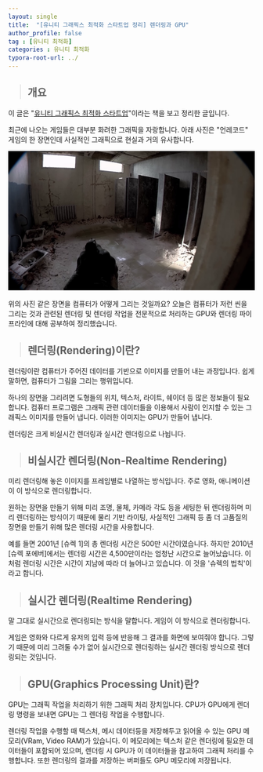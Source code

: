```yaml
---
layout: single
title:  "[유니티 그래픽스 최적화 스타트업 정리] 렌더링과 GPU"
author_profile: false
tag : [유니티 최적화]
categories : 유니티 최적화
typora-root-url: ../
---
```


> ## 개요

이 글은 "[유니티 그래픽스 최적화 스타트업](https://product.kyobobook.co.kr/detail/S000001888125)"이라는 책을 보고 정리한 글입니다.

최근에 나오는 게임들은 대부분 화려한 그래픽을 자랑합니다. 아래 사진은 "언레코드" 게임의 한 장면인데 사실적인 그래픽으로 현실과 거의 유사합니다. 

![언레코즈](/images/2023-07-10-second/언레코즈.png)

위의 사진 같은 장면을 컴퓨터가 어떻게 그리는 것일까요? 오늘은 컴퓨터가 저런 씬을 그리는 것과 관련된 렌더링 및 렌더링 작업을 전문적으로 처리하는 GPU와 렌더링 파이프라인에 대해 공부하여 정리했습니다.



> ## 렌더링(Rendering)이란?

렌더링이란 컴퓨터가 주어진 데이터를 기반으로 이미지를 만들어 내는 과정입니다. 쉽게 말하면, 컴퓨터가 그림을 그리는 행위입니다. 

하나의 장면을 그리려면 도형들의 위치, 텍스처, 라이트, 쉐이더 등 많은 정보들이 필요합니다. 컴퓨터 프로그램은 그래픽 관련 데이터들을 이용해서 사람이 인지할 수 있는 그래픽스 이미지를 만들어 냅니다. 이러한 이미지는 GPU가 만들어 냅니다.

렌더링은 크게 비실시간 렌더링과 실시간 렌더링으로 나뉩니다.



> ## 비실시간 렌더링(Non-Realtime Rendering)

미리 렌더링해 놓은 이미지를 프레임별로 나열하는 방식입니다. 주로 영화, 애니메이션이 이 방식으로 렌더링합니다.

원하는 장면을 만들기 위해 미리 조명, 물체, 카메라 각도 등을 세팅한 뒤 렌더링하며 미리 렌더링하는 방식이기 때문에 물리 기반 라이팅, 사실적인 그래픽 등 좀 더 고품질의 장면을 만들기 위해 많은 렌더링 시간을 사용합니다.

예를 들면 2001년 [슈렉 1]의 총 렌더링 시간은 500만 시간이였습니다. 하지만 2010년 [슈렉 포에버]에서는 렌더링 시간은 4,500만이라는 엄청난 시간으로 늘어났습니다. 이처럼 렌더링 시간은 시간이 지남에 따라 더 늘어나고 있습니다. 이 것을 '슈렉의 법칙'이라고 합니다.



> ## 실시간 렌더링(Realtime Rendering)

말 그대로 실시간으로 렌더링되는 방식을 말합니다. 게임이 이 방식으로 렌더링합니다.

게임은 영화와 다르게 유저의 입력 등에 반응해 그 결과를 화면에 보여줘야 합니다. 그렇기 때문에 미리 그려둘 수가 없어 실시간으로 렌더링하는 실시간 렌더링 방식으로 렌더링되는 것입니다.



> ## GPU(Graphics Processing Unit)란?

GPU는 그래픽 작업을 처리하기 위한 그래픽 처리 장치입니다. CPU가 GPU에게 렌더링 명령을 보내면 GPU는 그 렌더링 작업을 수행합니다.

렌더링 작업을 수행할 때 텍스처, 메시 데이터등을 저장해두고 읽어올 수 있는 GPU 메모리(VRam, Video RAM)가 있습니다. 이 메모리에는 텍스처 같은 렌더링에 필요한 데이터들이 포함되어 있으며, 렌더링 시 GPU가 이 데이터들을 참고하여 그래픽 처리를 수행합니다. 또한 렌더링의 결과를 저장하는 버퍼들도 GPU 메모리에 저장됩니다.
